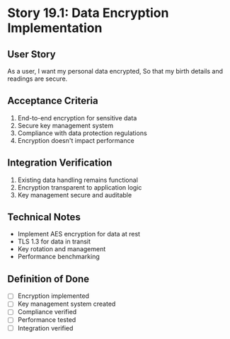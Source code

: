 # Story 19.1: Data Encryption Implementation

## User Story
As a user,
I want my personal data encrypted,
So that my birth details and readings are secure.

## Acceptance Criteria
1. End-to-end encryption for sensitive data
2. Secure key management system
3. Compliance with data protection regulations
4. Encryption doesn't impact performance

## Integration Verification
1. Existing data handling remains functional
2. Encryption transparent to application logic
3. Key management secure and auditable

## Technical Notes
- Implement AES encryption for data at rest
- TLS 1.3 for data in transit
- Key rotation and management
- Performance benchmarking

## Definition of Done
- [ ] Encryption implemented
- [ ] Key management system created
- [ ] Compliance verified
- [ ] Performance tested
- [ ] Integration verified